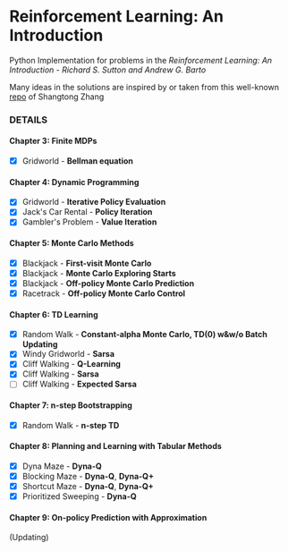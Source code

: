 # Reinforcement Learning: An Introduction
Python Implementation for problems in the *Reinforcement Learning: An Introduction - Richard S. Sutton and Andrew G. Barto*  

Many ideas in the solutions are inspired by or taken from this well-known [repo](https://github.com/ShangtongZhang/reinforcement-learning-an-introduction) of Shangtong Zhang

### DETAILS
#### Chapter 3: Finite MDPs
- [x] Gridworld - **Bellman equation**
#### Chapter 4: Dynamic Programming
- [x] Gridworld - **Iterative Policy Evaluation**
- [x] Jack's Car Rental - **Policy Iteration**
- [x] Gambler's Problem - **Value Iteration**
#### Chapter 5: Monte Carlo Methods
- [x] Blackjack - **First-visit Monte Carlo**
- [x] Blackjack - **Monte Carlo Exploring Starts**
- [x] Blackjack - **Off-policy Monte Carlo Prediction**
- [x] Racetrack - **Off-policy Monte Carlo Control**
#### Chapter 6: TD Learning
- [x] Random Walk - **Constant-alpha Monte Carlo, TD(0) w&w/o Batch Updating**
- [x] Windy Gridworld - **Sarsa**
- [x] Cliff Walking - **Q-Learning**
- [x] Cliff Walking - **Sarsa**
- [ ] Cliff Walking - **Expected Sarsa**
#### Chapter 7: n-step Bootstrapping
- [x] Random Walk - **n-step TD**
#### Chapter 8: Planning and Learning with Tabular Methods
- [x] Dyna Maze - **Dyna-Q**
- [x] Blocking Maze - **Dyna-Q**, **Dyna-Q+**
- [x] Shortcut Maze - **Dyna-Q**, **Dyna-Q+**
- [x] Prioritized Sweeping - **Dyna-Q**
#### Chapter 9: On-policy Prediction with Approximation
(Updating)